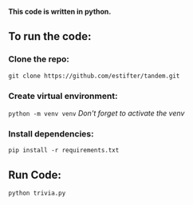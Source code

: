 **This code is written in python.**

## To run the code:
### Clone the repo:
`git clone https://github.com/estifter/tandem.git`
### Create virtual environment:
`python -m venv venv`
*Don't forget to activate the venv*
### Install dependencies:
`pip install -r requirements.txt`
## Run Code:
`python trivia.py`
